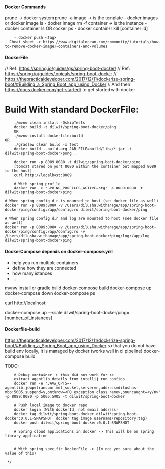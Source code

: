 #### Docker Commands
 prune -> docker system prune -a
        image -> is the template
         - docker images or docker image ls
         - docker image rm -f <image-name>
        container -> is the instance
         - docker container ls OR docker ps
         - docker container kill [container id]

        - docker push <tag>
	- Cheat sheet -> https://www.digitalocean.com/community/tutorials/how-to-remove-docker-images-containers-and-volumes

#### DockerFile
// Ref: https://spring.io/guides/gs/spring-boot-docker/
// Ref: https://spring.io/guides/topicals/spring-boot-docker
// https://thepracticaldeveloper.com/2017/12/11/dockerize-spring-boot/#Building_a_Spring_Boot_app_using_Docker
// And then https://docs.docker.com/get-started/ to get started with docker
# Build With standard DockerFile:

        ./mvnw clean install -DskipTests
        docker build -t dilwit/spring-boot-docker/ping .
        OR
        ./mvnw install dockerfile:build
	OR
        ./gradlew clean build -x test
        docker build --build-arg JAR_FILE=build/libs/*.jar -t dilwit/spring-boot-docker/pong .

        docker run -p 8089:8080 -t dilwit/spring-boot-docker/ping
        [tomcat stared on port 8080 within the container but mapped 8089 to the host]
        curl http://localhost:8089

        # With spring profile
        docker run -e "SPRING_PROFILES_ACTIVE=stg" -p 8089:8080 -t dilwit/spring-boot-docker/ping
	
	# When spring config dir is mounted to host (see docker file as well)
	docker run -p 8089:8080 -v /Users/dilusha.withanage/app/spring-boot-docker/ping/config:/app/config:ro dilwit/spring-boot-docker/ping

	# When spring config dir and log are mounted to host (see docker file as well)
	docker run -p 8089:8080 -v /Users/dilusha.withanage/app/spring-boot-docker/ping/config:/app/config:ro -v /Users/dilusha.withanage/app/spring-boot-docker/ping/log:/app/log dilwit/spring-boot-docker/ping


#### DockerCompose depends on docker-compose.yml
- help you run multiple containers
- define how they are connected
- how many istances
- ...

mvnw install or gradle build
docker-compose build
docker-compose up
docker-compose down
docker-compose ps

curl http://localhost:<port via ps command>

docker-compose up --scale dilwit/spring-boot-docker/ping=[number_of_instances]


#### Dockerfile-build
https://thepracticaldeveloper.com/2017/12/11/dockerize-spring-boot/#Building_a_Spring_Boot_app_using_Docker
so that you do not have build env locally, it is managed by docker (works well in ci pipeline)
docker-compose build




TODO:


        # Debug container -> this did not work for me
        extract agentlib details from intellij run configs
        docker run -e "JAVA_OPTS=-agentlib:jdwp=transport=dt_socket,server=n,address=dilushas-mbp:5005,suspend=y,onthrow=<FQ exception class name>,onuncaught=<y/n>" -p 8089:8080 -p 5005:5005 -t dilwit/spring-boot-docker

        # Push local image to docker repo
        docker login (With dockerId, not email address)
        docker tag dilwit/spring-boot-docker dilwit/spring-boot-docker:0.0.1-SNAPSHOT (docker tag image username/repository:tag)
        docker push dilwit/spring-boot-docker:0.0.1-SNAPSHOT

        # Spring cloud applications in docker -> This will be on spring library application


        # With spring specific DockerFile -> (Im not yet sure about the value of this)

     */
